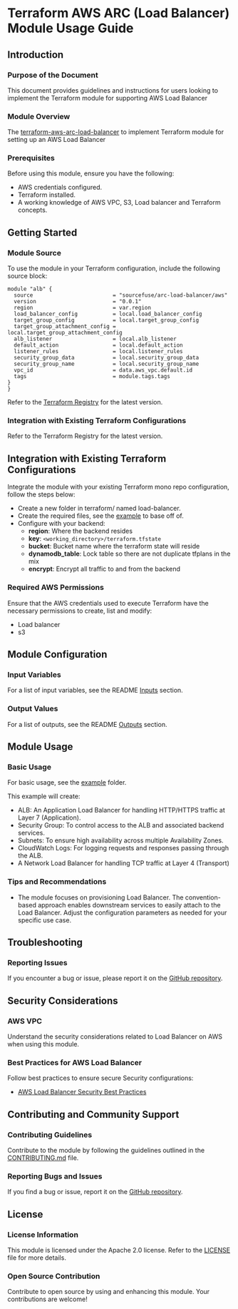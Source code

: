 # Terraform AWS ARC (Load Balancer) Module Usage Guide

## Introduction

### Purpose of the Document

This document provides guidelines and instructions for users looking to implement the Terraform module for supporting AWS Load Balancer

### Module Overview

The [terraform-aws-arc-load-balancer](https://github.com/sourcefuse/terraform-aws-arc-load-balancer) to implement Terraform module for setting up an AWS Load Balancer

### Prerequisites

Before using this module, ensure you have the following:

- AWS credentials configured.
- Terraform installed.
- A working knowledge of AWS VPC, S3, Load balancer and Terraform concepts.

## Getting Started

### Module Source

To use the module in your Terraform configuration, include the following source block:

```hcl
module "alb" {
  source                         = "sourcefuse/arc-load-balancer/aws"
  version                        = "0.0.1"
  region                         = var.region
  load_balancer_config           = local.load_balancer_config
  target_group_config            = local.target_group_config
  target_group_attachment_config = local.target_group_attachment_config
  alb_listener                   = local.alb_listener
  default_action                 = local.default_action
  listener_rules                 = local.listener_rules
  security_group_data            = local.security_group_data
  security_group_name            = local.security_group_name
  vpc_id                         = data.aws_vpc.default.id
  tags                           = module.tags.tags
}
}
```

Refer to the [Terraform Registry](https://registry.terraform.io/modules/sourcefuse/arc-load-balancer/aws/latest) for the latest version.

### Integration with Existing Terraform Configurations

Refer to the Terraform Registry for the latest version.

## Integration with Existing Terraform Configurations
Integrate the module with your existing Terraform mono repo configuration, follow the steps below:

- Create a new folder in terraform/ named load-balancer.
- Create the required files, see the [example](https://github.com/sourcefuse/terraform-aws-arc-load-balancer/tree/main/example)
to base off of.
- Configure with your backend:
   - **region**: Where the backend resides
    - **key**: `<working_directory>/terraform.tfstate`
    - **bucket**: Bucket name where the terraform state will reside
    - **dynamodb_table**: Lock table so there are not duplicate tfplans in the mix
    - **encrypt**: Encrypt all traffic to and from the backend

### Required AWS Permissions

Ensure that the AWS credentials used to execute Terraform have the necessary permissions to create, list and modify:

- Load balancer
- s3


## Module Configuration

### Input Variables

For a list of input variables, see the README [Inputs](https://github.com/sourcefuse/terraform-aws-arc-load-balancer#inputs)  section.

### Output Values

For a list of outputs, see the README [Outputs](https://github.com/sourcefuse/terraform-aws-arc-load-balancer?tab=readme-ov-file#outputs) section.

## Module Usage

### Basic Usage

For basic usage, see the [example](https://github.com/sourcefuse/terraform-aws-arc-load-balancer/tree/main/example) folder.

This example will create:

- ALB: An Application Load Balancer for handling HTTP/HTTPS traffic at Layer 7 (Application).
- Security Group: To control access to the ALB and associated backend services.
- Subnets: To ensure high availability across multiple Availability Zones.
- CloudWatch Logs: For logging requests and responses passing through the ALB.
- A Network Load Balancer for handling TCP traffic at Layer 4 (Transport)

### Tips and Recommendations

- The module focuses on provisioning Load Balancer. The convention-based approach enables downstream services to easily attach to the Load Balancer. Adjust the configuration parameters as needed for your specific use case.

## Troubleshooting

### Reporting Issues

If you encounter a bug or issue, please report it on the [GitHub repository](https://github.com/sourcefuse/terraform-aws-arc-load-balancer/issues).

## Security Considerations

### AWS VPC

Understand the security considerations related to Load Balancer on AWS when using this module.

### Best Practices for AWS Load Balancer

Follow best practices to ensure secure Security configurations:

- [AWS Load Balancer Security Best Practices]()

## Contributing and Community Support

### Contributing Guidelines

Contribute to the module by following the guidelines outlined in the [CONTRIBUTING.md](https://github.com/sourcefuse/terraform-aws-arc-load-balancer/blob/main/CONTRIBUTING.md) file.

### Reporting Bugs and Issues

If you find a bug or issue, report it on the [GitHub repository](https://github.com/sourcefuse/terraform-aws-arc-load-balancer/issues).

## License

### License Information

This module is licensed under the Apache 2.0 license. Refer to the [LICENSE](https://github.com/sourcefuse/terraform-aws-arc-load-balancer/blob/main/LICENSE) file for more details.

### Open Source Contribution

Contribute to open source by using and enhancing this module. Your contributions are welcome!
